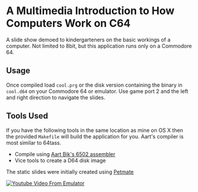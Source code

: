 # A Multimedia Introduction to How Computers Work on C64
A slide show demoed to kindergarteners on the basic workings of a computer. Not limited to 8bit, but this application runs only on a Commodore 64.

## Usage
Once compiled load `cool.prg` or the disk version containing the binary in `cool.d64` on your Commodore 64 or emulator. Use game port 2 and the left and right direction to navigate the slides.

## Tools Used
If you have the following tools in the same location as mine on OS X then the provided `Makefile` will build the application for you. Aart's compiler is most similar to 64tass.
* Compile using [Aart Bik's 6502 assembler](https://www.aartbik.com/retro.php)
* Vice tools to create a D64 disk image

The static slides were initially created using [Petmate](https://nurpax.github.io/petmate/)

[![Youtube Video From Emulator](https://img.youtube.com/vi/GHbPxBWjnU8/0.jpg)](https://www.youtube.com/watch?v=GHbPxBWjnU8)
